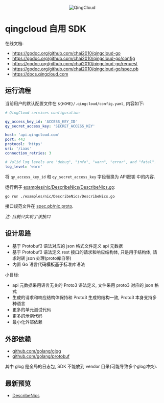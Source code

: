 
<p align="center"><img src="https://raw.githubusercontent.com/chai2010/qingcloud-go/master/logo.jpg" alt="QingCloud"></p>

# qingcloud 自用 SDK

在线文档:

- https://godoc.org/github.com/chai2010/qingcloud-go
- https://godoc.org/github.com/chai2010/qingcloud-go/config
- https://godoc.org/github.com/chai2010/qingcloud-go/request
- https://godoc.org/github.com/chai2010/qingcloud-go/spec.pb
- https://docs.qingcloud.com

## 运行流程

当前用户的默认配置文件在 `${HOME}/.qingcloud/config.yaml`, 内容如下:

```yaml
# QingCloud services configuration

qy_access_key_id: 'ACCESS_KEY_ID'
qy_secret_access_key: 'SECRET_ACCESS_KEY'

host: 'api.qingcloud.com'
port: 443
protocol: 'https'
uri: '/iaas'
connection_retries: 3

# Valid log levels are "debug", "info", "warn", "error", and "fatal".
log_level: 'warn'
```

将 `qy_access_key_id` 和 `qy_secret_access_key` 字段替换为 API密钥 中的内容.

运行例子 [examples/nic/DescribeNics/DescribeNics.go](./examples/nic/DescribeNics/DescribeNics.go):

	go run ./examples/nic/DescribeNics/DescribeNics.go

接口规范文件在 [spec.pb/nic.proto](./spec.pb/nic.proto).

*注: 目前只实现了该接口*

## 设计思路

- 基于 Protobuf3 语法对应的 json 格式文件定义 api 元数据
- 基于 Protobuf3 语法定义 rest 接口的请求和响应结构体, 只是用于结构体, 请求时转 json 处理(proto库自带)
- 内置 Go 语言代码模板基于标准库语法

小目标:

- api 元数据采用语言无关的 Proto3 语法定义, 文件采用 proto3 对应的 json 格式
- 生成的请求和响应结构体保持和 Proto3 生成的结构一致, Proto3 本身支持多种语言
- 更多的单元测试代码
- 更多的示例代码
- 最小化外部依赖

## 外部依赖

- [github.com/golang/glog](https://github.com/golang/glog)
- [github.com/golang/protobuf](https://github.com/golang/protobuf)

其中 glog 是全局的日志包, SDK 不能放到 vendor 目录(可能导致多个glog冲突).

## 最新预览

- [DescribeNics](./spec.pb/nic.proto)
